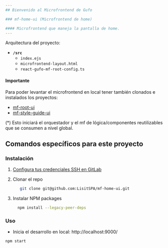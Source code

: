 ```yaml
---
## Bienvenido al Microfrontend de Gufo

### mf-home-ui (Microfrontend de home)

#### Microfrontend que maneja la pantalla de home.
---
```


Arquitectura del proyecto:

- **`/src`**
  - `index.ejs`
  - `microfrontend-layout.html`
  - `react-gufo-mf-root-config.ts`

#### Importante

Para poder levantar el microfrontend en local tener también clonados e instalados los proyectos:

- [mf-root-ui](https://github.com/LisitSPA/mf-root-ui.git)
- [mf-style-guide-ui](https://github.com/LisitSPA/mf-style-guide-ui.git)

(*) Esto iniciará el orquestador y el mf de lógica/componentes reutilizables que se consumen a nivel global.

## Comandos específicos para este proyecto

### Instalación

1. [Configura tus credenciales SSH en GitLab](https://docs.gitlab.com/ee/user/ssh.html)
2. Clonar el repo

   ```sh
      git clone git@github.com:LisitSPA/mf-home-ui.git
   ```

3. Instalar NPM packages

   ```sh
     npm install --legacy-peer-deps
   ```

### Uso

- Inicia el desarrollo en local: http://localhost:9000/

```
npm start
```
